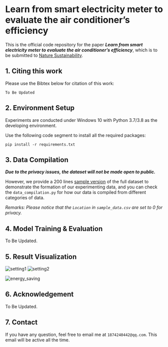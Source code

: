 # Learn from smart electricity meter to evaluate the air conditioner’s efficiency

This is the official code repository for the paper ***Learn from smart electricity meter to evaluate the air
conditioner’s efficiency***, which is to be submitted to [Nature Sustainability](https://www.nature.com/natsustain/).

## 1. Citing this work

Please use the Bibtex below for citation of this work:

```
To Be Updated
```

## 2. Environment Setup

Experiments are conducted under Windows 10 with Python 3.7/3.8 as the developing environment.

Use the following code segment to install all the required packages:

```commandline
pip install -r requirements.txt
```

## 3. Data Compilation

***Due to the privacy issues, the dataset will not be made open to public.***

However, we provide a 200
lines [sample version](https://github.com/MighTy-Weaver/Inefficient-AC-detection/blob/main/demo/sample_data.csv) of the
full dataset to demonstrate the formation of our experimenting data, and you can check the `data_compilation.py` for how
our data is compiled from different categories of data.

*Remarks: Please notice that the `Location` in `sample_data.csv` are set to 0 for privacy.*

## 4. Model Training & Evaluation

To Be Updated.

## 5. Result Visualization

![setting1](./sparse_classification/ALL_PLOT.jpg)
![setting2](./new_room_validation/ALL_PLOT.jpg)

![energy_saving](./preprocessing/TOTAL_comparison.png)

## 6. Acknowledgement

To Be Updated.

## 7. Contact

If you have any question, feel free to email me at `1874240442@qq.com`. This email will be active all the time. 